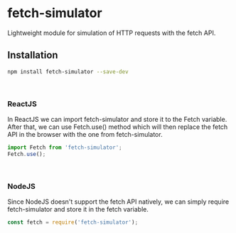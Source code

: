 # fetch-simulator
Lightweight module for simulation of HTTP requests with the fetch API.

## Installation

```bash
npm install fetch-simulator --save-dev
```
<br />

### ReactJS
In ReactJS we can import fetch-simulator and store it to the Fetch variable. After that, we can use Fetch.use() method which will then replace the fetch API in the browser with the one from fetch-simulator.
```js
import Fetch from 'fetch-simulator';
Fetch.use();
```
<br />

### NodeJS
Since NodeJS doesn't support the fetch API natively, we can simply require fetch-simulator and store it in the fetch variable.
```js
const fetch = require('fetch-simulator');
```


